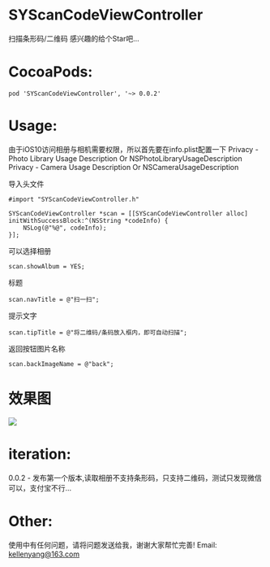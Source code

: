 # SYScanCodeViewController
扫描条形码/二维码
感兴趣的给个Star吧...

# CocoaPods:
```
pod 'SYScanCodeViewController', '~> 0.0.2'
```

# Usage:
由于iOS10访问相册与相机需要权限，所以首先要在info.plist配置一下
 Privacy - Photo Library Usage Description  Or  NSPhotoLibraryUsageDescription
 Privacy - Camera Usage Description Or  NSCameraUsageDescription
 
导入头文件
```
#import "SYScanCodeViewController.h"
```

```
SYScanCodeViewController *scan = [[SYScanCodeViewController alloc] initWithSuccessBlock:^(NSString *codeInfo) {
    NSLog(@"%@", codeInfo);
}];
```
可以选择相册
```
scan.showAlbum = YES;
```
标题
```
scan.navTitle = @"扫一扫";
```
提示文字
```
scan.tipTitle = @"将二维码/条码放入框内，即可自动扫描";
```
返回按钮图片名称
```
scan.backImageName = @"back";
```

# 效果图
![](http://7xsuaf.com1.z0.glb.clouddn.com/ThreePart/Scan.gif)


# iteration:
0.0.2 - 发布第一个版本,读取相册不支持条形码，只支持二维码，测试只发现微信可以，支付宝不行...

# Other: 
使用中有任何问题，请将问题发送给我，谢谢大家帮忙完善!
Email: kellenyang@163.com
